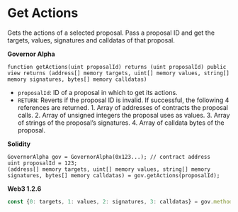 # Get Actions

Gets the actions of a selected proposal. Pass a proposal ID and get the targets, values, signatures and calldatas of that proposal.

**Governor Alpha**

```text
function getActions(uint proposalId) returns (uint proposalId) public view returns (address[] memory targets, uint[] memory values, string[] memory signatures, bytes[] memory calldatas)
```

* `proposalId`: ID of a proposal in which to get its actions.
* `RETURN`: Reverts if the proposal ID is invalid. If successful, the following 4 references are returned. 1. Array of addresses of contracts the proposal calls. 2. Array of unsigned integers the proposal uses as values. 3. Array of strings of the proposal’s signatures. 4. Array of calldata bytes of the proposal.

**Solidity**

```text
GovernorAlpha gov = GovernorAlpha(0x123...); // contract address
uint proposalId = 123;
(address[] memory targets, uint[] memory values, string[] memory signatures, bytes[] memory calldatas) = gov.getActions(proposalId);
```

**Web3 1.2.6**

```javascript
const {0: targets, 1: values, 2: signatures, 3: calldatas} = gov.methods.getActions(proposalId).call();
```

